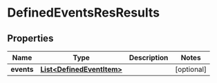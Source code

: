 
# DefinedEventsResResults

## Properties
Name | Type | Description | Notes
------------ | ------------- | ------------- | -------------
**events** | [**List&lt;DefinedEventItem&gt;**](DefinedEventItem.md) |  |  [optional]



